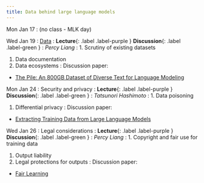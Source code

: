 ```yaml
---
title: Data behind large language models
---
```


Mon Jan 17
: (no class - MLK day)

Wed Jan 19
: [Data](../lectures/data)
  : **Lecture**{: .label .label-purple } **Discussion**{: .label .label-green }
: *Percy Liang*
: 1. Scrutiny of existing datasets
  1. Data documentation
  1. Data ecosystems
: Discussion paper:
  - [The Pile: An 800GB Dataset of Diverse Text for Language Modeling](https://arxiv.org/pdf/2101.00027.pdf)

Mon Jan 24
: Security and privacy
  : **Lecture**{: .label .label-purple } **Discussion**{: .label .label-green }
: *Tatsunori Hashimoto*
: 1. Data poisoning
  1. Differential privacy
: Discussion paper:
  - [Extracting Training Data from Large Language Models](https://arxiv.org/pdf/2012.07805.pdf)

Wed Jan 26
: Legal considerations
  : **Lecture**{: .label .label-purple } **Discussion**{: .label .label-green }
: *Percy Liang*
: 1. Copyright and fair use for training data
  1. Output liability
  1. Legal protections for outputs
: Discussion paper:
  - [Fair Learning](https://texaslawreview.org/fair-learning/)

